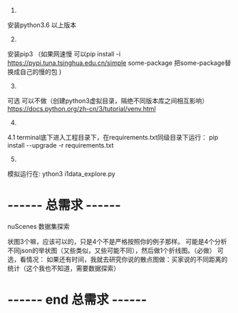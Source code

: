 1.
安装python3.6 以上版本

2. 
安装pip3 
（如果网速慢 可以pip install -i https://pypi.tuna.tsinghua.edu.cn/simple some-package  把some-package替换成自己的慢的包 )

3.
可选  可以不做（创建python3虚拟目录，隔绝不同版本库之间相互影响）
https://docs.python.org/zh-cn/3/tutorial/venv.html

4.
4.1
terminal底下进入工程目录下，在requirements.txt同级目录下运行：
pip install --upgrade -r requirements.txt

5.
模拟运行在:
ython3 i1data_explore.py





# ------ 总需求 ------

nuScenes 数据集探索

状图3个嘛，应该可以的，只是4个不是严格按照你的例子那样。
可能是4个分析不同json的举状图（又些类似，又些可能不同），然后做1个折线图。（必做）
可选，看情况：
如果还有时间，我就去研究你说的散点图做：买家说的不同距离的统计（这个我也不知道，需要数据探索）


# ------ end 总需求 ------





